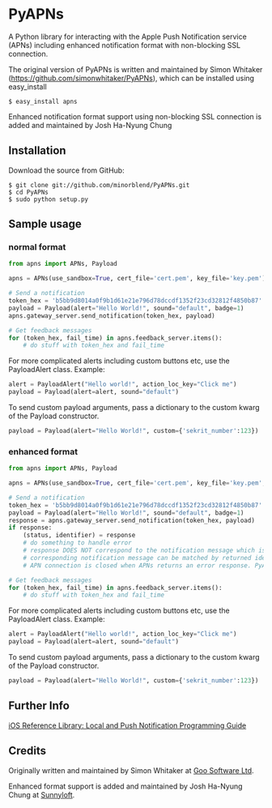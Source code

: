 # PyAPNs 

A Python library for interacting with the Apple Push Notification service 
(APNs) including enhanced notification format with non-blocking SSL connection.

The original version of PyAPNs is written and maintained by Simon Whitaker (https://github.com/simonwhitaker/PyAPNs), which can be installed using easy_install

	$ easy_install apns
	
Enhanced notification format support using non-blocking SSL connection is added and maintained by Josh Ha-Nyung Chung

## Installation

Download the source from GitHub:

    $ git clone git://github.com/minorblend/PyAPNs.git
    $ cd PyAPNs
    $ sudo python setup.py

## Sample usage

### normal format

```python
from apns import APNs, Payload

apns = APNs(use_sandbox=True, cert_file='cert.pem', key_file='key.pem')

# Send a notification
token_hex = 'b5bb9d8014a0f9b1d61e21e796d78dccdf1352f23cd32812f4850b87'
payload = Payload(alert="Hello World!", sound="default", badge=1)
apns.gateway_server.send_notification(token_hex, payload)

# Get feedback messages
for (token_hex, fail_time) in apns.feedback_server.items():
    # do stuff with token_hex and fail_time
```

For more complicated alerts including custom buttons etc, use the PayloadAlert 
class. Example:

```python
alert = PayloadAlert("Hello world!", action_loc_key="Click me")
payload = Payload(alert=alert, sound="default")
```

To send custom payload arguments, pass a dictionary to the custom kwarg
of the Payload constructor.

```python
payload = Payload(alert="Hello World!", custom={'sekrit_number':123})
```

### enhanced format

```python
from apns import APNs, Payload

apns = APNs(use_sandbox=True, cert_file='cert.pem', key_file='key.pem', enhanced=True)

# Send a notification
token_hex = 'b5bb9d8014a0f9b1d61e21e796d78dccdf1352f23cd32812f4850b87'
payload = Payload(alert="Hello World!", sound="default", badge=1)
response = apns.gateway_server.send_notification(token_hex, payload)
if response:
    (status, identifier) = response
    # do something to handle error
    # response DOES NOT correspond to the notification message which is just to be sent. 
    # corresponding notification message can be matched by returned identifier
    # APN connection is closed when APNs returns an error response. PyAPNs does not try to reconnect.

# Get feedback messages
for (token_hex, fail_time) in apns.feedback_server.items():
    # do stuff with token_hex and fail_time
```

For more complicated alerts including custom buttons etc, use the PayloadAlert 
class. Example:

```python
alert = PayloadAlert("Hello world!", action_loc_key="Click me")
payload = Payload(alert=alert, sound="default")
```

To send custom payload arguments, pass a dictionary to the custom kwarg
of the Payload constructor.

```python
payload = Payload(alert="Hello World!", custom={'sekrit_number':123})
```

## Further Info

[iOS Reference Library: Local and Push Notification Programming Guide][a1]

## Credits

Originally written and maintained by Simon Whitaker at [Goo Software Ltd][goo].

Enhanced format support is added and maintained by Josh Ha-Nyung Chung at [Sunnyloft][sunnyloft].

[a1]:http://developer.apple.com/iphone/library/documentation/NetworkingInternet/Conceptual/RemoteNotificationsPG/Introduction/Introduction.html#//apple_ref/doc/uid/TP40008194-CH1-SW1
[goo]:http://www.goosoftware.co.uk/
[sunnyloft]:http://sunnyloft.com/
